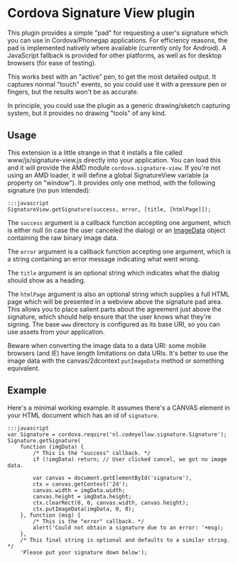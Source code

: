 Cordova Signature View plugin
=============================

This plugin provides a simple "pad" for requesting a user's signature
which you can use in Cordova/Phonegap applications.  For efficiency
reasons, the pad is implemented natively where available (currently
only for Android).  A JavaScript fallback is provided for other
platforms, as well as for desktop browsers (for ease of testing).

This works best with an "active" pen, to get the most detailed output.
It captures normal "touch" events, so you could use it with a pressure
pen or fingers, but the results won't be as accurate.

In principle, you could use the plugin as a generic drawing/sketch
capturing system, but it provides no drawing "tools" of any kind.

Usage
-----

This extension is a little strange in that it installs a file called
www/js/signature-view.js directly into your application.  You can load
this and it will provide the AMD module `cordova.signature-view`.  If
you're not using an AMD loader, it will define a global SignatureView
variable (a property on "window").  It provides only one method, with
the following signature (no pun intended):

	:::javascript
	SignatureView.getSignature(success, error, [title, [htmlPage]]);

The `success` argument is a callback function accepting one argument,
which is either null (in case the user canceled the dialog) or an
[ImageData](http://www.w3.org/html/wg/drafts/2dcontext/html5_canvas/#imagedata)
object containing the raw binary image data.

The `error` argument is a callback function accepting one argument,
which is a string containing an error message indicating what went
wrong.

The `title` argument is an optional string which indicates what the
dialog should show as a heading.

The `htmlPage` argument is also an optional string which supplies a
full HTML page which will be presented in a webview above the
signature pad area.  This allows you to place salient parts about the
agreement just above the signature, which should help ensure that the
user knows what they're signing.  The base `www` directory is
configured as its base URI, so you can use assets from your
application.

Beware when converting the image data to a data URI: some mobile
browsers (and IE) have length limitations on data URIs.  It's better
to use the image data with the canvas/2dcontext `putImageData` method
or something equivalent.

Example
-------

Here's a minimal working example.  It assumes there's a CANVAS element
in your HTML document which has an id of `signature`.

	:::javascript
	var Signature = cordova.require('nl.codeyellow.signature.Signature');
	Signature.getSignature(
		function (imgData) {
			/* This is the "success" callback. */
			if (!imgData) return; // User clicked cancel, we got no image data.
	
			var canvas = document.getElementById('signature'),
			ctx = canvas.getContext('2d');
			canvas.width = imgData.width;
			canvas.height = imgData.height;
			ctx.clearRect(0, 0, canvas.width, canvas.height);
			ctx.putImageData(imgData, 0, 0);
		}, function (msg) {
			/* This is the "error" callback. */
			alert('Could not obtain a signature due to an error: '+msg);
		},
		/* This final string is optional and defaults to a similar string. */
		'Please put your signature down below');
